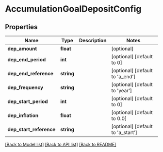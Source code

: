 # AccumulationGoalDepositConfig

## Properties
Name | Type | Description | Notes
------------ | ------------- | ------------- | -------------
**dep_amount** | **float** |  | [optional] 
**dep_end_period** | **int** |  | [optional] [default to 0]
**dep_end_reference** | **string** |  | [optional] [default to 'a_end']
**dep_frequency** | **string** |  | [optional] [default to 'year']
**dep_start_period** | **int** |  | [optional] [default to 0]
**dep_inflation** | **float** |  | [optional] [default to 0.0]
**dep_start_reference** | **string** |  | [optional] [default to 'a_start']

[[Back to Model list]](../README.md#documentation-for-models) [[Back to API list]](../README.md#documentation-for-api-endpoints) [[Back to README]](../README.md)


